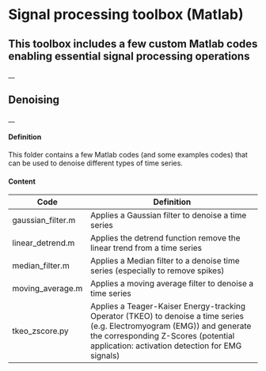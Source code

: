 # Signal processing toolbox (Matlab)

## This toolbox includes a few custom Matlab codes enabling essential signal processing operations

__
## Denoising
__
#### Definition
This folder contains a few Matlab codes (and some examples codes) that can be used to denoise different types of time series.

#### Content
    
| Code | Definition  |
| ---- |-------------|
| gaussian\_filter.m | Applies a Gaussian filter to denoise a time series |
| linear\_detrend.m | Applies the detrend function remove the linear trend from a time series |
| median\_filter.m | Applies a Median filter to a denoise time series (especially to remove spikes) |
| moving\_average.m | Applies a moving average filter to denoise a time series |
| tkeo\_zscore.py    | Applies a Teager-Kaiser Energy-tracking Operator (TKEO) to denoise a time series (e.g. Electromyogram (EMG)) and generate the corresponding Z-Scores (potential application: activation detection for EMG signals) |
